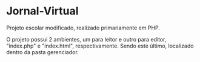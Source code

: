 # Jornal-Virtual
Projeto escolar modificado, realizado primariamente em PHP.

O projeto possui 2 ambientes, um para leitor e outro para editor, "index.php" e "index.html", respectivamente. Sendo este último, localizado dentro da pasta gerenciador.
